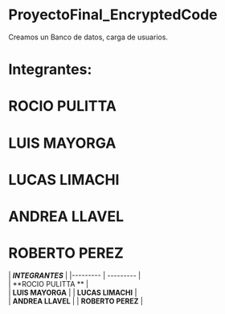 # ProyectoFinal_EncryptedCode
Creamos un Banco de datos, carga de usuarios.



# Integrantes:  
# ROCIO PULITTA   
# LUIS MAYORGA  
# LUCAS LIMACHI   
# ANDREA LLAVEL   
# ROBERTO PEREZ

|  ***INTEGRANTES***	 |
|--------- | --------- |  
| **ROCIO PULITTA	**    |  
| **LUIS MAYORGA**    | 
| **LUCAS LIMACHI**    |  
| **ANDREA LLAVEL**    | 
| **ROBERTO PEREZ**   |   
